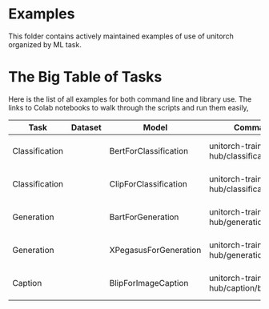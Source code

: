 # Examples

This folder contains actively maintained examples of use of unitorch organized by ML task.

# The Big Table of Tasks

Here is the list of all examples for both command line and library use. The links to Colab notebooks to walk through the scripts and run them easily,

| Task           | Dataset | Model                 | Command Line                               | Colab                                                                                                                                                                                         |
| -------------- | ------- | --------------------- | ------------------------------------------ | --------------------------------------------------------------------------------------------------------------------------------------------------------------------------------------------- |
| Classification |         | BertForClassification | unitorch-train hub/classification/bert.ini | [![Open in Colab](https://colab.research.google.com/assets/colab-badge.svg)](https://colab.research.google.com/github/fuliucansheng/unitorch/blob/master/notebooks/classification/bert.ipynb) |
| Classification |         | ClipForClassification | unitorch-train hub/classification/bert.ini | [![Open in Colab](https://colab.research.google.com/assets/colab-badge.svg)](https://colab.research.google.com/github/fuliucansheng/unitorch/blob/master/notebooks/classification/clip.ipynb) |
| Generation     |         | BartForGeneration     | unitorch-train hub/generation/bart.ini     | [![Open in Colab](https://colab.research.google.com/assets/colab-badge.svg)](https://colab.research.google.com/github/fuliucansheng/unitorch/blob/master/notebooks/generation/bart.ipynb)     |
| Generation     |         | XPegasusForGeneration | unitorch-train hub/generation/xpegasus.ini | [![Open in Colab](https://colab.research.google.com/assets/colab-badge.svg)](https://colab.research.google.com/github/fuliucansheng/unitorch/blob/master/notebooks/generation/xpegasus.ipynb) |
| Caption        |         | BlipForImageCaption   | unitorch-train hub/caption/blip.ini        | [![Open in Colab](https://colab.research.google.com/assets/colab-badge.svg)](https://colab.research.google.com/github/fuliucansheng/unitorch/blob/master/notebooks/caption/blip.ipynb)        |
